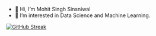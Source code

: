 - 👋 Hi, I’m Mohit Singh Sinsniwal
- 👀 I’m interested in Data Science and Machine Learning.

<!---
mohit-sinsniwal/mohit-sinsniwal is a ✨ special ✨ repository because its `README.md` (this file) appears on your GitHub profile.
You can click the Preview link to take a look at your changes.
--->
[![GitHub Streak](https://github-readme-streak-stats.herokuapp.com/?user=mohit-sinsniwal)](https://git.io/streak-stats)
